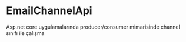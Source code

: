 # EmailChannelApi
Asp.net core uygulamalarında producer/consumer mimarisinde channel sınıfı ile çalışma 
